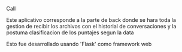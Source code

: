 Call

Este aplicativo corresponde a la parte de back
donde se hara toda la gestion de recibir los archivos con el historial de conversaciones
y la postuma clasificacion de los puntajes segun la data

Esto fue desarrollado usando 'Flask' como framework web
